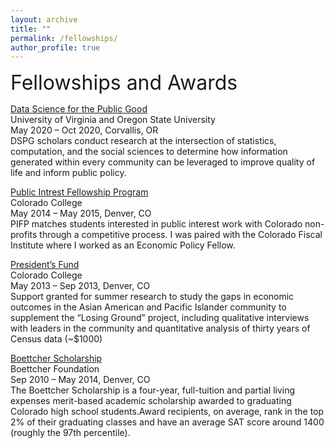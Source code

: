 ```yaml
---
layout: archive
title: ""
permalink: /fellowships/
author_profile: true
---
```

<font size="6">Fellowships and Awards</font>


<a href="https://biocomplexity.virginia.edu/institute/divisions/social-and-decision-analytics/dspg">Data Science for the Public Good</a><br>
University of Virginia and Oregon State University <br>
May 2020 – Oct 2020, Corvallis, OR <br>
DSPG scholars conduct research at the intersection of statistics, computation, and the social sciences to determine how information generated within every community can be leveraged to improve quality of life and inform public policy.


<a href="https://www.coloradocollege.edu/offices/publicinterest/index.html">Public Intrest Fellowship Program</a><br>
Colorado College <br>
May 2014 – May 2015, Denver, CO <br>
PIFP matches students interested in public interest work with Colorado non-profits through a competitive process. I was paired with the Colorado Fiscal Institute where I worked as an Economic Policy Fellow.


<a href="https://www.coloradocollege.edu/offices/publicinterest/index.html">President’s Fund</a><br>
Colorado College <br>
May 2013 – Sep 2013, Denver, CO <br>
Support granted for summer research to study the gaps in economic outcomes in the Asian American and Pacific Islander community to supplement the “Losing Ground” project, including qualitative interviews with leaders in the community and quantitative analysis of thirty years of Census data (~$1000)


<a href="https://boettcherfoundation.org/colorado-scholarships/">Boettcher Scholarship</a><br>
Boettcher Foundation <br>
Sep 2010 – May 2014, Denver, CO <br>
The Boettcher Scholarship is a four-year, full-tuition and partial living expenses merit-based academic scholarship awarded to graduating Colorado high school students.Award recipients, on average, rank in the top 2% of their graduating classes and have an average SAT score around 1400 (roughly the 97th percentile).


  

  
